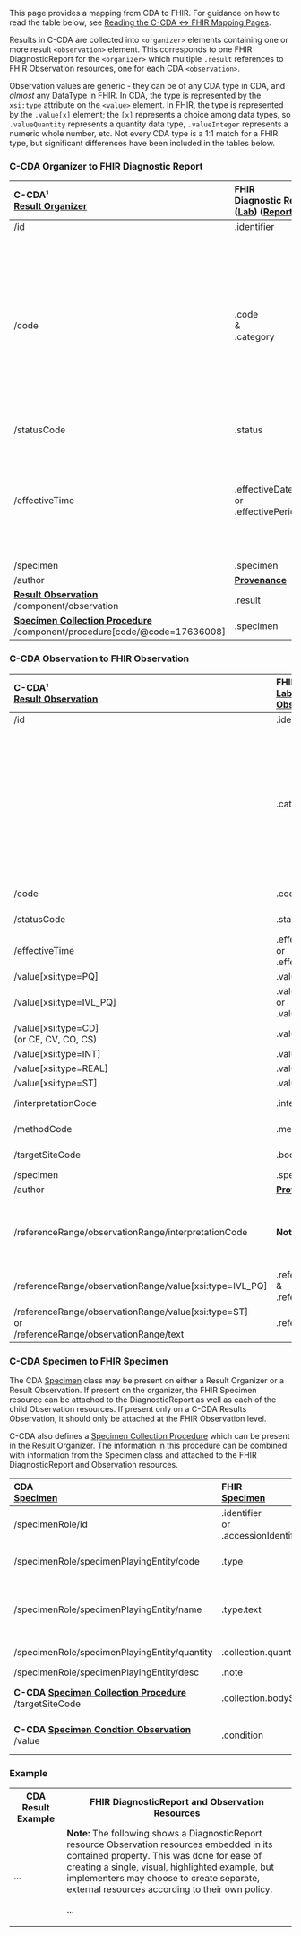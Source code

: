 <link rel="stylesheet" href="colors.css">

This page provides a mapping from CDA to FHIR. <!-- For the FHIR to CDA mapping, please refer to [Results FHIR → CDA](./FC-results.html). --> For guidance on how to read the table below, see [Reading the C-CDA ↔ FHIR Mapping Pages](./mappingGuidance.html).

Results in C-CDA are collected into `<organizer>` elements containing one or more result `<observation>` element. This corresponds to one FHIR DiagnosticReport for the `<organizer>` which multiple `.result` references to FHIR Observation resources, one for each CDA `<observation>`.

Observation values are generic - they can be of any CDA type in CDA, and *almost* any DataType in FHIR. In CDA, the type is represented by the `xsi:type` attribute on the `<value>` element. In FHIR, the type is represented by the `.value[x]` element; the `[x]` represents a choice among data types, so `.valueQuantity` represents a quantity data type, `.valueInteger` represents a numeric whole number, etc. Not every CDA type is a 1:1 match for a FHIR type, but significant differences have been included in the tables below.

### C-CDA Organizer to FHIR Diagnostic Report

|C-CDA¹<br/>[Result Organizer](https://hl7.org/cda/us/ccda/3.0.0/StructureDefinition-ResultOrganizer.html)|FHIR<br/>Diagnostic Report ([Lab](https://hl7.org/fhir/us/core/STU4/StructureDefinition-us-core-diagnosticreport-lab.html)) ([Reports](https://hl7.org/fhir/us/core/STU4/StructureDefinition-us-core-diagnosticreport-note.html))|Transform Steps|
|:----|:----|:----|
|/id|.identifier|[CDA id ↔ FHIR identifier](mappingGuidance.html#cda-id--fhir-identifier)|
|/code|.code<br/>&amp;<br/>.category|Map to code using [CDA coding ↔ FHIR CodeableConcept](mappingGuidance.html#cda-coding--fhir-codeableconcept).<br/>Category (and target FHIR Profile) may be identified by looking up a LOINC code's CLASSTYPE (see process in next table).<br/>Alternatively, an extension for `<sdtc:category>` is being developed for CDA Organizer which, if present, will map directly to this field.
|/statusCode|.status|[CDA Result Status → FHIR Result Report Status](./ConceptMap-CF-ResultReportStatus.html)
|/effectiveTime|.effectiveDateTime<br/>or<br/>.effectivePeriod|If low and high are identical, use effectiveDateTime. If organizer/effectiveTime is missing, use the earliest and latest observation/effectiveTime as the source of the mapping.<br/>[CDA ↔ FHIR Time/Dates](mappingGuidance.html#cda--fhir-timedates)
|/specimen|.specimen|[See below](#c-cda-specimen-to-fhir-specimen)
|/author|**[Provenance](http://hl7.org/fhir/us/core/STU4/StructureDefinition-us-core-provenance.html)**|[CDA ↔ FHIR Provenance](mappingGuidance.html#cda--fhir-provenance)|
|**[Result Observation](https://hl7.org/cda/us/ccda/3.0.0/StructureDefinition-ResultObservation.html)**<br/>/component/observation|.result|See following table
|**[Specimen Collection Procedure](https://hl7.org/cda/us/ccda/3.0.0/StructureDefinition-SpecimenCollectionProcedure.html)**<br/>/component/procedure[code/@code=17636008]|.specimen|[See below](#c-cda-specimen-to-fhir-specimen)

### C-CDA Observation to FHIR Observation

|C-CDA¹<br/>[Result Observation](https://hl7.org/cda/us/ccda/3.0.0/StructureDefinition-ResultObservation.html)|FHIR<br/>[Lab Result Observation](https://hl7.org/fhir/us/core/STU4/StructureDefinition-us-core-observation-lab.html)|Transform Steps|
|:----|:----|:----|
|/id|.identifier|[CDA id ↔ FHIR identifier](mappingGuidance.html#cda-id--fhir-identifier)|
||.category|If the code is LOINC, the category can be inferred from the LOINC code CLASSTYPE. Query a FHIR server via `{endpoint}CodeSystem/$lookup?system=http://loinc.org&code={code}&&property=CLASSTYPE` and set the category according to the CLASSTYPE property:<br/>1=Laboratory class (laboratory); 2=Clinical class (clinical-test); 3=Claims attachments (not mapped); 4=Surveys (survey)
|/code |.code|[CDA coding ↔ FHIR CodeableConcept](mappingGuidance.html#cda-coding--fhir-codeableconcept)|
|/statusCode|.status|*TODO: Observation Status Map*
|/effectiveTime|.effectiveDateTime<br/>or<br/>.effectivePeriod|Prefer effectiveDateTime<br/>[CDA ↔ FHIR Time/Dates](mappingGuidance.html#cda--fhir-timedates)
|/value[xsi:type=PQ]|.valueQuantity|[CDA ↔ FHIR Quantity](mappingGuidance.html#cda--fhir-quantity)
|/value[xsi:type=IVL_PQ]|.valueQuantity<br/>or<br/>.valueRange|[Ranges of Physical Quantities](mappingGuidance.html#ranges-of-physical-quantities)
|/value[xsi:type=CD]<br/>(or CE, CV, CO, CS)|.valueCodeableConcept|[CDA coding ↔ FHIR CodeableConcept](mappingGuidance.html#cda-coding--fhir-codeableconcept)|
|/value[xsi:type=INT]|.valueInteger|
|/value[xsi:type=REAL]|.valueQuantity|Leave unit fields empty
|/value[xsi:type=ST]|.valueString|
|/interpretationCode|.interpretation|[CDA coding ↔ FHIR CodeableConcept](mappingGuidance.html#cda-coding--fhir-codeableconcept)|
|/methodCode|.method|[CDA coding ↔ FHIR CodeableConcept](mappingGuidance.html#cda-coding--fhir-codeableconcept)|
|/targetSiteCode|.bodySite|[CDA coding ↔ FHIR CodeableConcept](mappingGuidance.html#cda-coding--fhir-codeableconcept)|
|/specimen|.specimen|[See below](#c-cda-specimen-to-fhir-specimen)
|/author|**[Provenance](http://hl7.org/fhir/us/core/STU4/StructureDefinition-us-core-provenance.html)**|[CDA ↔ FHIR Provenance](mappingGuidance.html#cda--fhir-provenance)|
|/referenceRange/observationRange/interpretationCode|**Not Supported**|FHIR expects reference ranges to be "normal" ranges. If C-CDA includes multiple reference ranges, only map the one with interpretationCode = `"N"`.
|/referenceRange/observationRange/value[xsi:type=IVL_PQ]|.referenceRange.low<br/>&<br/>.referenceRange.high|
|/referenceRange/observationRange/value[xsi:type=ST]<br/>or<br/>/referenceRange/observationRange/text|.referenceRange.text|

### C-CDA Specimen to FHIR Specimen

The CDA [Specimen](https://hl7.org/cda/stds/core/2.0.0-sd/StructureDefinition-Specimen.html) class may be present on either a Result Organizer or a Result Observation. If present on the organizer, the FHIR Specimen resource can be attached to the DiagnosticReport as well as each of the child Observation resources. If present only on a C-CDA Results Observation, it should only be attached at the FHIR Observation level.

C-CDA also defines a [Specimen Collection Procedure](https://hl7.org/cda/us/ccda/3.0.0/StructureDefinition-SpecimenCollectionProcedure.html) which can be present in the Result Organizer. The information in this procedure can be combined with information from the Specimen class and attached to the FHIR DiagnosticReport and Observation resources.

|CDA<br/>[Specimen](https://hl7.org/cda/stds/core/2.0.0-sd/StructureDefinition-Specimen.html)|FHIR<br/>[Specimen](https://hl7.org/fhir/us/core/STU6.1/StructureDefinition-us-core-specimen.html)|Transform Steps|
|:----|:----|:----|
|/specimenRole/id|.identifier<br/>or<br/>.accessionIdentifier|[CDA id ↔ FHIR identifier](mappingGuidance.html#cda-id--fhir-identifier)|
|/specimenRole/specimenPlayingEntity/code|.type|[CDA coding ↔ FHIR CodeableConcept](mappingGuidance.html#cda-coding--fhir-codeableconcept)|
|/specimenRole/specimenPlayingEntity/name|.type.text|If there is no `<code>`. If code already exists, name may also go in `.note`
|/specimenRole/specimenPlayingEntity/quantity|.collection.quantity|[CDA ↔ FHIR Quantity](mappingGuidance.html#cda--fhir-quantity)|
|/specimenRole/specimenPlayingEntity/desc|.note|
|**C-CDA [Specimen Collection Procedure](https://hl7.org/cda/us/ccda/3.0.0/StructureDefinition-SpecimenCollectionProcedure.html)**<br/>/targetSiteCode|.collection.bodySite|[CDA coding ↔ FHIR CodeableConcept](mappingGuidance.html#cda-coding--fhir-codeableconcept)|
|**C-CDA [Specimen Condtion Observation](https://hl7.org/cda/us/ccda/3.0.0/StructureDefinition-SpecimenConditionObservation.html)**<br/>/value|.condition|[CDA coding ↔ FHIR CodeableConcept](mappingGuidance.html#cda-coding--fhir-codeableconcept)|

### Example

<table><tr><th>CDA Result Example</th><th>FHIR DiagnosticReport and Observation Resources</th></tr>
<tr><td>
...
</td><td>
<b>Note:</b> The following shows a DiagnosticReport resource Observation resources embedded in its contained property. This was done for ease of creating a single, visual, highlighted example, but implementers may choose to create separate, external resources according to their own policy.
<br/>

...
</td></tr></table>

